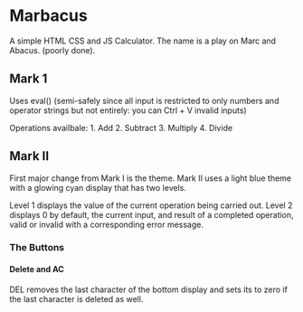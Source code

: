 # Marbacus
A simple HTML CSS and JS Calculator.
The name is a play on Marc and Abacus. (poorly done).

## Mark 1
Uses eval() (semi-safely since all input is restricted to only numbers and operator strings but not entirely: you can Ctrl + V invalid inputs)

Operations availbale:
    1. Add
    2. Subtract
    3. Multiply
    4. Divide

## Mark II
First major change from Mark I is the theme. 
Mark II uses a light blue theme with a glowing cyan display that has two levels.

Level 1 displays the value of the current operation being carried out.
Level 2 displays 0 by default, the current input, and result of a completed operation, valid or invalid with a corresponding error message.

### The Buttons
#### Delete and AC
DEL removes the last character of the bottom display and sets its to zero if the last character is deleted as well.